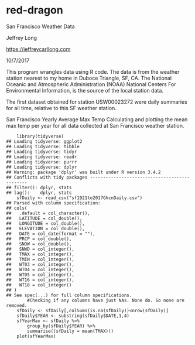 # red-dragon

San Francisco Weather Data

Jeffrey Long

https://jeffreycarllong.com

10/7/2017

This program wrangles data using R code. The data is from the weather station nearest to my home in Duboce Triangle, SF, CA. The National Oceanic and Atmospheric Administration (NOAA) National Centers For Environmental Information, is the source of the local station data.

The first dataset obtained for station USW00023272 were daily summaries for all time, relative to this SF weather station.

San Francisco Yearly Average Max Temp
Calculating and plotting the mean max temp per year for all data collected at San Francisco weather station.

```{r}
    library(tidyverse)
## Loading tidyverse: ggplot2
## Loading tidyverse: tibble
## Loading tidyverse: tidyr
## Loading tidyverse: readr
## Loading tidyverse: purrr
## Loading tidyverse: dplyr
## Warning: package 'dplyr' was built under R version 3.4.2
## Conflicts with tidy packages ----------------------------------------------
## filter(): dplyr, stats
## lag():    dplyr, stats
    sfDaily <- read_csv("sf1921to2017GhcnDaily.csv")
## Parsed with column specification:
## cols(
##   .default = col_character(),
##   LATITUDE = col_double(),
##   LONGITUDE = col_double(),
##   ELEVATION = col_double(),
##   DATE = col_date(format = ""),
##   PRCP = col_double(),
##   SNOW = col_double(),
##   SNWD = col_integer(),
##   TMAX = col_integer(),
##   TMIN = col_integer(),
##   WT03 = col_integer(),
##   WT04 = col_integer(),
##   WT05 = col_integer(),
##   WT16 = col_integer(),
##   WT18 = col_integer()
## )
## See spec(...) for full column specifications.
        #Checking if any columns have just NAs. None do. So none are removed.
    sfDaily <- sfDaily[,colSums(is.na(sfDaily))<nrow(sfDaily)]
    sfDaily$YEAR <- substring(sfDaily$DATE,1,4)
    sfYearMax <- sfDaily %>%
        group_by(sfDaily$YEAR) %>%
        summarise((sfDaily = mean(TMAX)))
    plot(sfYearMax)
```
